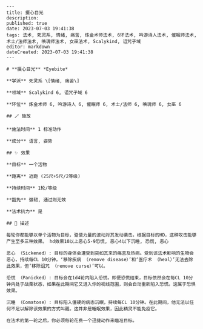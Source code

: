 
    ---
    title: 摄心目光
    description: 
    published: true
    date: 2023-07-03 19:41:38
    tags: 法术, 死灵系, 情绪, 痛苦, 炼金术师法术, 6环法术, 吟游诗人法术, 催眠师法术, 术士/法师法术, 唤魂师法术, 女巫法术, Scalykind, 诅咒子域
    editor: markdown
    dateCreated: 2023-07-03 19:41:38
    ---

    # **摄心目光** *Eyebite*

    **学派** 死灵系 \[情绪, 痛苦\] 

    **领域** Scalykind 6, 诅咒子域 6

    **环位** 炼金术师 6, 吟游诗人 6, 催眠师 6, 术士/法师 6, 唤魂师 6, 女巫 6

    ## 🪄 施放

    **施法时间** 1 标准动作

    **成分** 语言, 姿势

    ## ✨ 效果 

    **目标** 一个活物 

    **距离** 近距 (25尺+5尺/2等级)  

    **持续时间** 1轮/等级 

    **豁免** 强韧, 通过则无效

    **法术抗力** 是

    ## 📖 描述

    每轮你都能够以单个活物为目标，驱使力量的波动对其发动袭击。根据目标的HD，这种攻击能够产生至多三种效果。 hd效果10以上恶心5-9恐慌, 恶心4以下沉睡, 恐慌, 恶心 

    恶心 （Sickened）: 目标的身体会遭受到突如其来的痛苦及热病。受到该法术影响的生物会恶心，持续每CL 10分钟。‘移除疾病 （remove disease）’和‘医疗术 （heal）’无法去除此效果，但‘移除诅咒 （remove curse）’可以。

    恐慌 （Panicked）: 目标会在1d4轮内陷入恐慌。即便恐慌结束，目标依然会在每CL 10分钟内处于战栗状态，如果在此期间它又进入你的视线范围，则会自动重新陷入恐慌。这属于恐惧效果。

    沉睡 （Comatose）: 目标陷入僵硬的病态沉眠，持续每CL 10分钟。在此期间，他无法以任何不足以解除该效果的方式叫醒。这并非是睡眠效果，因此精灵不能免疫它。

    在法术的第一轮之后，你必须每轮花费一个迅捷动作来瞄准目标。
    